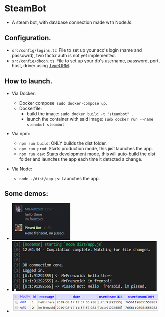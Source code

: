# SteamBot
- A steam bot, with database connection made with NodeJs.

## Configuration.

- `src/config/logins.ts`: File to set up your acc's login (name and passowrd), two factor auth is not yet implemented.
- `src/config/dbcon.ts`: File to set up your db's username, password, port, host, driver using [TypeORM](https://typeorm.io/).

## How to launch.
- Via Docker: 
  - Docker compose: `sudo docker-compose up`.
  - Dockerfile: 
    - build the image: `sudo docker build -t "steambot" .`
    - launch the container with said image: `sudo docker run --name steambot steambot`

- Via npm:
  - `npm run build`: ONLY builds the dist folder.
  - `npm run prod`: Starts production mode, this just launches the app.
  - `npm run dev`: Starts development mode, this will auto-build the dist folder and launches the app each time it detected a change.

- Via Node:
  - `node ./dist/app.js`: Launches the app.

## Some demos:
- ![alt text](https://github.com/Frenzoid/SteamBot/blob/master/githubassets/Screenshot_3.png)
- ![alt text](https://github.com/Frenzoid/SteamBot/blob/master/githubassets/Screenshot_1.png)
- ![alt text](https://github.com/Frenzoid/SteamBot/blob/master/githubassets/Screenshot_2.png)
